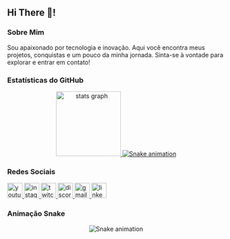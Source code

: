 <h2 align="left">Hi There 👋!</h2>

### Sobre Mim
Sou apaixonado por tecnologia e inovação. Aqui você encontra meus projetos, conquistas e um pouco da minha jornada. Sinta-se à vontade para explorar e entrar em contato!

### Estatísticas do GitHub
<div align="center">
  <a href="https://github.com/gvferreira89">
    <img src="https://github-readme-stats.vercel.app/api?username=gvferreira89&hide_title=false&hide_rank=false&show_icons=true&include_all_commits=true&count_private=true&disable_animations=false&theme=dracula&locale=en&hide_border=false" height="150" alt="stats graph" />
  </a>
  <a href="https://github.com/gvferreira89">
    <img src="https://github.com/gvferreira89/gvferreira89/blob/main/output/snake.svg?raw=true" alt="Snake animation" />
  </a>
</div>

### Redes Sociais
<div align="left">
  <a href="https://www.youtube.com/seu-canal" target="_blank">
    <img src="https://img.shields.io/static/v1?message=Youtube&logo=youtube&label=&color=FF0000&logoColor=white&style=for-the-badge" height="35" alt="youtube logo" />
  </a>
  <a href="https://www.instagram.com/seu_usuario" target="_blank">
    <img src="https://img.shields.io/static/v1?message=Instagram&logo=instagram&label=&color=E4405F&logoColor=white&style=for-the-badge" height="35" alt="instagram logo" />
  </a>
  <a href="https://www.twitch.tv/seu_canal" target="_blank">
    <img src="https://img.shields.io/static/v1?message=Twitch&logo=twitch&label=&color=9146FF&logoColor=white&style=for-the-badge" height="35" alt="twitch logo" />
  </a>
  <a href="https://discord.com/users/seu_id" target="_blank">
    <img src="https://img.shields.io/static/v1?message=Discord&logo=discord&label=&color=7289DA&logoColor=white&style=for-the-badge" height="35" alt="discord logo" />
  </a>
  <a href="mailto:seuemail@example.com" target="_blank">
    <img src="https://img.shields.io/static/v1?message=Gmail&logo=gmail&label=&color=D14836&logoColor=white&style=for-the-badge" height="35" alt="gmail logo" />
  </a>
  <a href="https://www.linkedin.com/in/seu-perfil" target="_blank">
    <img src="https://img.shields.io/static/v1?message=LinkedIn&logo=linkedin&label=&color=0077B5&logoColor=white&style=for-the-badge" height="35" alt="linkedin logo" />
  </a>
</div>

### Animação Snake
<div align="center">
  <img src="https://raw.githubusercontent.com/gvferreira89/gvferreira89/output/snake.svg" alt="Snake animation" />
</div>
